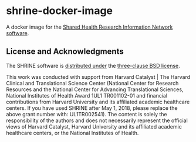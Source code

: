 # shrine-docker-image

A docker image for the [Shared Health Research Information Network software](https://open.catalyst.harvard.edu/wiki/display/SHRINE/Welcome).

## License and Acknowledgments

The SHRINE software is [distributed under](https://open.catalyst.harvard.edu/wiki/display/SHRINE/Software+Downloads) the [three-clause BSD license](https://opensource.org/licenses/BSD-3-Clause).

This work was conducted with support from Harvard Catalyst | The Harvard Clinical and Translational Science Center (National Center for Research Resources and the National Center for Advancing Translational Sciences, National Institutes of Health Award 1UL1 TR001102-01 and financial contributions from Harvard University and its affiliated academic healthcare centers. If you have used SHRINE after May 1, 2018, please replace the above grant number with: UL1TR002541). The content is solely the responsibility of the authors and does not necessarily represent the official views of Harvard Catalyst, Harvard University and its affiliated academic healthcare centers, or the National Institutes of Health.
